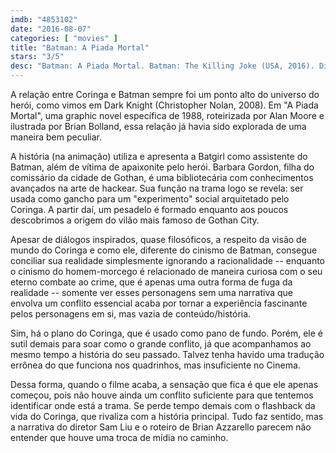 ```yaml
---
imdb: "4853102"
date: "2016-08-07"
categories: [ "movies" ]
title: "Batman: A Piada Mortal"
stars: "3/5"
desc: "Batman: A Piada Mortal. Batman: The Killing Joke (USA, 2016). Dirigido por Sam Liu. Escrito por Bob Kane, Bill Finger, Alan Moore, Brian Bolland, Brian Azzarello, Bill Finger, Bob Kane, Jerry Robinson. Com Kevin Conroy, Mark Hamill, Tara Strong, Ray Wise, John DiMaggio, Robin Atkin Downes, Brian George, JP Karliak, Andrew Kishino."
---
```

A relação entre Coringa e Batman sempre foi um ponto alto do universo do herói, como vimos em Dark Knight (Christopher Nolan, 2008). Em "A Piada Mortal", uma graphic novel específica de 1988, roteirizada por Alan Moore e ilustrada por Brian Bolland, essa relação já havia sido explorada de uma maneira bem peculiar.

A história (na animação) utiliza e apresenta a Batgirl como assistente do Batman, além de vítima de apaixonite pelo herói. Barbara Gordon, filha do comissário da cidade de Gothan, é uma bibliotecária com conhecimentos avançados na arte de hackear. Sua função na trama logo se revela: ser usada como gancho para um "experimento" social arquitetado pelo Coringa. A partir daí, um pesadelo é formado enquanto aos poucos descobrimos a origem do vilão mais famoso de Gothan City.

Apesar de diálogos inspirados, quase filosóficos, a respeito da visão de mundo do Coringa e como ele, diferente do cinismo de Batman, consegue conciliar sua realidade simplesmente ignorando a racionalidade -- enquanto o cinismo do homem-morcego é relacionado de maneira curiosa com o seu eterno combate ao crime, que é apenas uma outra forma de fuga da realidade -- somente ver esses personagens sem uma narrativa que envolva um conflito essencial acaba por tornar a experiência fascinante pelos personagens em si, mas vazia de conteúdo/história.

Sim, há o plano do Coringa, que é usado como pano de fundo. Porém, ele é sutil demais para soar como o grande conflito, já que acompanhamos ao mesmo tempo a história do seu passado. Talvez tenha havido uma tradução errônea do que funciona nos quadrinhos, mas insuficiente no Cinema.

Dessa forma, quando o filme acaba, a sensação que fica é que ele apenas começou, pois não houve ainda um conflito suficiente para que tentemos identificar onde está a trama. Se perde tempo demais com o flashback da vida do Coringa, que rivaliza com a história principal. Tudo faz sentido, mas a narrativa do diretor Sam Liu e o roteiro de Brian Azzarello parecem não entender que houve uma troca de mídia no caminho.
